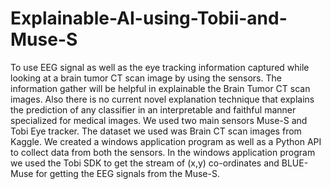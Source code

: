 # Explainable-AI-using-Tobii-and-Muse-S
To use EEG signal as well as the eye tracking information captured while looking at a brain tumor CT scan image by using the sensors. The information gather will be helpful in explainable the Brain Tumor CT scan images. Also there is no current novel explanation technique that explains the prediction of any classifier in an interpretable and faithful manner specialized for medical images. We used two main sensors Muse-S and Tobi Eye tracker. The dataset we used was Brain CT scan images from Kaggle. We created a windows application program as well as a Python API to collect data from both the sensors. In the windows application program we used the Tobi SDK to get the stream of (x,y) co-ordinates and BLUE-Muse for getting the EEG signals from the Muse-S.
